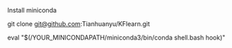 Install miniconda

git clone git@github.com:Tianhuanyu/KFlearn.git

eval "$(/YOUR_MINICONDAPATH/miniconda3/bin/conda shell.bash hook)" 